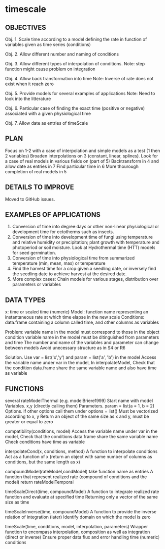 # timescale

## OBJECTIVES
Obj. 1. Scale time according to a model defining the rate in function of variables given as time series (conditions)

Obj. 2. Allow different number and naming of conditions

Obj. 3. Allow different types of interpolation of conditions.
  Note: step function might cause problem on integration
  
Obj. 4. Allow back transformation into time
  Note: Inverse of rate does not exist when it reach zero
  
Obj. 5. Provide models for several examples of applications
  Note: Need to look into the litterature
  
Obj. 6. Particular case of finding the exact time (positive or negative) associated with a given physiological time

Obj. 7. Allow date as entries of timeScale

## PLAN
Focus on 1-2 with a case of interpolation and simple models as a test (1 then 2 variables)
Broaden interpolations on 3 (constant, linear, splines).
Look for a case of real models in various fields on (part of 5)
Backtransform in 4 and allow date as entries in 7
Find particular time in 6
More thourough completion of real models in 5

## DETAILS TO IMPROVE
Moved to GitHub issues.

## EXAMPLES OF APPLICATIONS
 1. Conversion of time into degree days or other non-linear physiological or development time for ectotherms such as insects.
 2. Conversion of time into development time of fungi using temperature and relative humidity or precipitation;  plant growth with temperature and photoperiod or soil moisture. Look at Hydrothermal time (HTT) models for seed germination.
 3. Conversion of time into physiological time from summarized temperature (min, mean, max) or temperature
 4. Find the harvest time for a crop given a seedling date, or inversely find the seedling date to achieve harvest at the desired date.
 5. More complex cases: Chain models for various stages, distribution over parameters or variables

## DATA TYPES
x: time or scaled time (numeric)
Model: function name representing an instantaneous rate at which time elapse in the new scale
Conditions: data.frame containing a column called time, and other columns as variables

Problem:
  variable name in the model must correspond to those in the object condition
  variable name in the model must be ditinguished from parameters and time
  The number and name of the variables and parameter can change between models
  Avoid unecessary structure as in S4 or R6

Solution.
  Use var = list('x','y') and param = list('a', 'b') in the model
  Access the variable name under var in the model,
  In interpolateModel, Check that the condition data.frame share the same variable name and also have    time as variable


## FUNCTIONS
several rateModelThermal (e.g. modelBriere1999)
  Start name with model
  Variables. x,y (directly calling them)
  Parameters. param = list(a = 1, b = 2)
  Options. if other options call them under options = list()
  Must be vectorized according to x, y
  Return an object of the same size as x and y, must be greater or equal to zero

compatibility(conditions, model)
  Access the variable name under var in the model,
  Check that the conditions data.frame share the same variable name
  Check conditions have time as variable

interpolateCond(x, conditions, method)
  A function to interpolate conditions
  Act as a function of x (return an object with same number of columns as conditions, but the same length as x)

compoundModel(rateModel,condModel)
  take function name as entries
  A function that represent realized rate (compound of conditions and the model)
  return rateModelTemporal

timeScaleDirect(time, compoundModel)
  A function to integrate realized rate function and evaluate at specified time
  Returning only a vector of the same size as time

timeScaleInverse(time, compoundModel)
  A function to provide the inverse relation of integration (later)
  Identify domain on which the model is zero

timeScale(time, conditions, model, interpolation, parameters)
  Wrapper function to encompass interpolation, composition as well as integration (direct or inverse)
  Ensure proper data flux and error handling
  time (numeric)
  conditions


